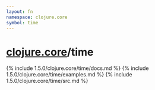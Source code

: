 ```yaml
---
layout: fn
namespace: clojure.core
symbol: time
---
```


# [clojure.core](../)/time

{% include 1.5.0/clojure.core/time/docs.md %}
{% include 1.5.0/clojure.core/time/examples.md %}
{% include 1.5.0/clojure.core/time/src.md %}

